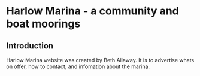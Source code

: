 # Harlow Marina - a community and boat moorings

## Introduction 
Harlow Marina website was created by Beth Allaway. It is to advertise whats on offer, how to contact, and infomation about the marina.

<!-- https://amiresponsive.co.uk/ -->